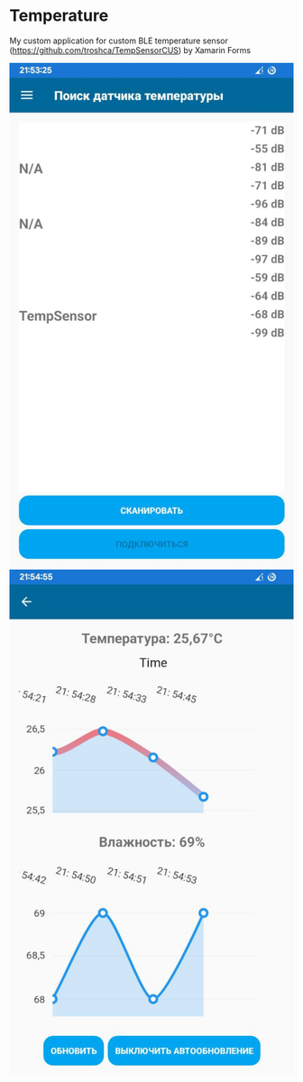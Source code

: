 # Temperature
My custom application for custom BLE temperature sensor (https://github.com/troshca/TempSensorCUS) by Xamarin Forms


![](Images/Android_Scan(Title)_Page.jpg)![](Images/Android_Temperature_Page.jpg)
